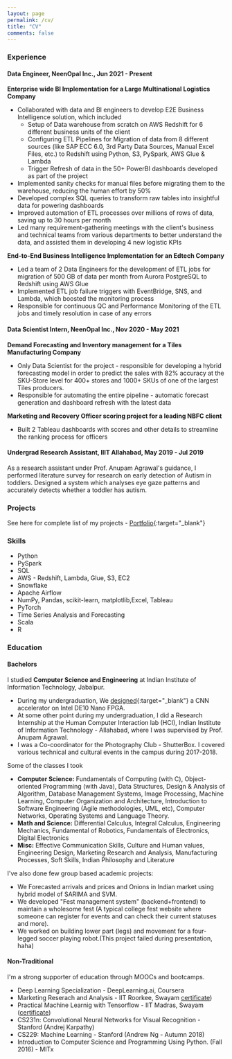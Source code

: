 ```yaml
---
layout: page
permalink: /cv/
title: "CV"
comments: false
---
```


### **Experience**

#### **Data Engineer, NeenOpal Inc., Jun 2021 - Present**
**Enterprise wide BI Implementation for a Large Multinational Logistics Company**

- Collaborated with data and BI engineers to develop E2E Business Intelligence solution, which included
	- Setup of Data warehouse from scratch on AWS Redshift for 6 different business units of the client
	- Configuring ETL Pipelines for Migration of data from 8 different sources (like SAP ECC 6.0, 3rd Party Data Sources, Manual Excel Files, etc.) to Redshift using Python, S3, PySpark, AWS Glue & Lambda
	- Trigger Refresh of data in the 50+ PowerBI dashboards developed as part of the project
- Implemented sanity checks for manual files before migrating them to the warehouse, reducing the human effort by 50%
- Developed complex SQL queries to transform raw tables into insightful data for powering dashboards
- Improved automation of ETL processes over millions of rows of data, saving up to 30 hours per month
- Led many requirement-gathering meetings with the client's business and technical teams from various departments to better understand the data, and assisted them in developing 4 new logistic KPIs


**End-to-End Business Intelligence Implementation for an Edtech Company**

- Led a team of 2 Data Engineers for the development of ETL jobs for migration of 500 GB of data per month from Aurora PostgreSQL to Redshift using AWS Glue
- Implemented ETL job failure triggers with EventBridge, SNS, and Lambda, which boosted the monitoring process
- Responsible for continuous QC and Performance Monitoring of the ETL jobs and timely resolution in case of any errors


#### **Data Scientist Intern, NeenOpal Inc., Nov 2020 - May 2021**

**Demand Forecasting and Inventory management for a Tiles Manufacturing Company**
- Only Data Scientist for the project - responsible for developing a hybrid forecasting model in order to predict the sales with 82% accuracy  at the SKU-Store level for 400+ stores and 1000+ SKUs of one of the largest Tiles producers.
- Responsible for automating the entire pipeline - automatic forecast generation and dashboard refresh with the latest data


**Marketing and Recovery Officer scoring project for a leading NBFC client**
- Built 2 Tableau dashboards with scores and other details to streamline the ranking process for officers

#### **Undergrad Research Assistant, IIIT Allahabad, May 2019 - Jul 2019**

As a research assistant under Prof. Anupam Agrawal's guidance, I performed literature survey for research on early detection of Autism in toddlers. Designed a system which analyses eye gaze patterns and accurately detects whether a toddler has autism.



### **Projects**
See here for complete list of my projects - [Portfolio](https://jithendray.github.io/portfolio/){:target="_blank"}



### Skills

<ul class="skill-list">
	<li>Python</li>
	<li>PySpark</li>
	<li>SQL</li>
	<li>AWS - Redshift, Lambda, Glue, S3, EC2</li>
	<li>Snowflake</li>
	<li>Apache Airflow</li>
	<li> NumPy, Pandas, scikit-learn, matplotlib,Excel, Tableau</li>
	<li>PyTorch</li>
	<li>Time Series Analysis and Forecasting</li>
	<li>Scala</li>
	<li>R</li>
</ul>


### **Education**


#### **Bachelors**

I studied **Computer Science and Engineering** at Indian Institute of Information Technology, Jabalpur.

* During my undergraduation, We [designed](https://github.com/tirumalnaidu/opencl-hls-cnn-accelerator){:target="_blank"} a CNN accelerator on Intel DE10 Nano FPGA.
* At some other point during my undergraduation, I did a Research Internship at the Human Computer Interaction lab (HCI), Indian Institute of Information Technology - Allahabad, where I was supervised by Prof. Anupam Agrawal.
* I was a Co-coordinator for the Photography Club - ShutterBox. I covered various technical and cultural events in the campus during 2017-2018.


Some of the classes I took
* **Computer Science:** Fundamentals of Computing (with C), Object-oriented Programming (with Java), Data Structures, Design & Analysis of Algorithm, Database Management Systems, Image Processing, Machine Learning, Computer Organization and Architecture, Introduction to Software Engineering (Agile methodologies, UML, etc), Computer Networks, Operating Systems and Language Theory.
* **Math and Science:** Differential Calculus, Integral Calculus, Engineering Mechanics, Fundamental of Robotics, Fundamentals of Electronics, Digital Electronics
* **Misc:** Effective Communication Skills, Culture and Human values, Engineering Design, Marketing Research and Analysis, Manufacturing Processes, Soft Skills, Indian Philosophy and Literature

I've also done few group based academic projects:
* We Forecasted arrivals and prices and Onions in Indian market using hybrid model of SARIMA and SVM.
* We developed "Fest management system" (backend+frontend) to maintain a wholesome fest (A typical college fest website where someone can register for events and can check their current statuses and more).
* We worked on building lower part (legs) and movement for a four-legged soccer playing robot.(This project failed during presentation, haha)


#### **Non-Traditional**

I'm a strong supporter of education through MOOCs and bootcamps.
* Deep Learning Specialization - DeepLearning.ai, Coursera
* Marketing Reserach and Analysis - IIT Roorkee, Swayam [certificate](https://drive.google.com/file/d/1fs9FRNUo6FU38GZ7omSjEvK-c_WkGQMs/view))
* Practical Machine Learnig with Tensorflow - IIT Madras, Swayam ([certificate](https://drive.google.com/file/d/1xRh1FQtjkVmhthW2E6tGnRgPb3tdj0-R/view))
* CS231n: Convolutional Neural Networks for Visual Recognition - Stanford (Andrej Karpathy)
* CS229: Machine Learning - Stanford (Andrew Ng - Autumn 2018)
* Introduction to Computer Science and Programming Using Python. (Fall 2016) - MITx
